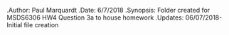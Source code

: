 .Author: Paul Marquardt
.Date: 6/7/2018
.Synopsis: Folder created for MSDS6306 HW4 Question 3a to house homework
.Updates: 06/07/2018- Initial file creation
